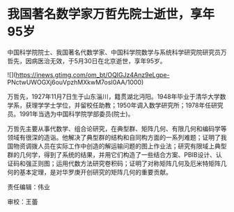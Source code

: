 # 我国著名数学家万哲先院士逝世，享年95岁

中国科学院院士、我国著名代数学家、中国科学院数学与系统科学研究院研究员万哲先，因病医治无效，于5月30日在北京逝世，享年95岁。

![](https://inews.gtimg.com/om_bt/OQIGJz4Anz9eLgpe-
PNctwUWOGXj6ouVpzhMXkwM7osI0AA/1000)

万哲先，1927年11月7日生于山东淄川，籍贯湖北沔阳。1948年毕业于清华大学数学系，获理学学士学位，并留校任助教；1950年调入数学研究所；1978年任研究员。1991年当选为中国科学院学部委员(院士)。

万哲先主要从事代数学、组合论研究，在典型群、矩阵几何、有限几何和编码学等领域有很深的造诣。他解决了典型群的结构和自同构方面的一系列难题；证明了我国物资调拨人员在实际工作中创造的解运输问题的图上作业法；研究有限域上典型群的几何学，得到了系统的结果，并用它们构造了一些结合方案、PBIB设计、认证码和强正则图；运用代数方法研究卷积码；证明了对称矩阵几何及厄米特矩阵几何的基本定理，是对华罗庚开创研究的矩阵几何的重要贡献。

责任编辑：伟业

审校：王蕾

